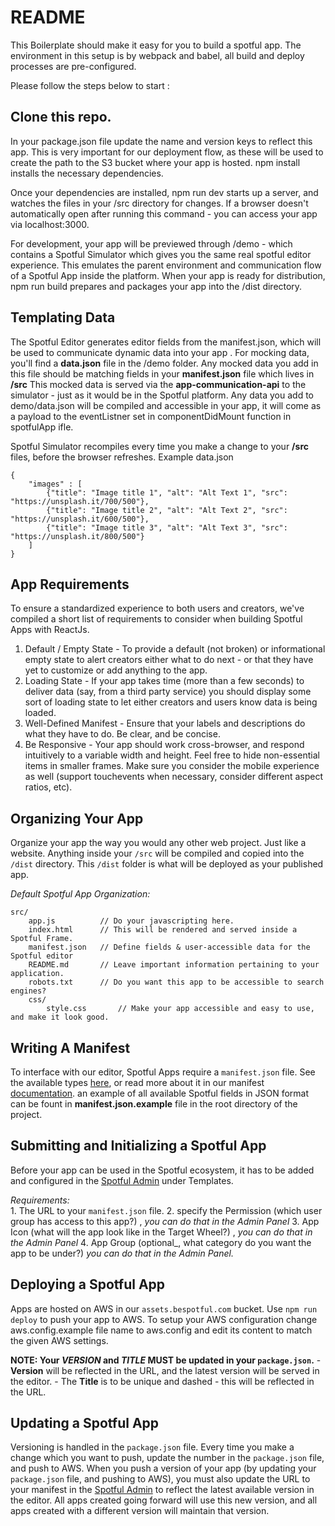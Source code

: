 ﻿

# README #

This Boilerplate should make it easy for you to build a spotful app. The environment in this setup is by webpack and babel, all build and deploy processes are pre-configured. 

Please follow the steps below to start : 

## Clone this repo.
In your package.json file update the name and version keys to reflect this app. This is very important for our deployment flow, as these will be used to create the path to the S3 bucket where your app is hosted.
npm install installs the necessary dependencies.

Once your dependencies are installed, npm run dev starts up a server, and watches the files in your /src directory for changes. If a browser doesn't automatically open after running this command - you can access your app via localhost:3000.

For development, your app will be previewed through /demo - which contains a Spotful Simulator which gives you the same real spotful editor experience. This emulates the parent environment and communication flow of a Spotful App inside the platform.
When your app is ready for distribution, npm run build prepares and packages your app into the /dist directory.




## Templating Data
The Spotful Editor generates editor fields from the manifest.json, which will be used to communicate dynamic data into your app . For mocking data, you'll find a **data.json** file in the /demo folder. Any mocked data you add in this file should be matching fields in your **manifest.json** file which lives in **/src**
This mocked data is served via the **app-communication-api** to the simulator - just as it would be in the Spotful platform.
Any data you add to demo/data.json will be compiled and accessible in your app, it will come as a payload to the eventListner set in  componentDidMount function in spotfulApp ifle. 

Spotful Simulator  recompiles every time you make a change to your **/src** files, before the browser refreshes.
Example data.json

    {
	    "images" : [
	        {"title": "Image title 1", "alt": "Alt Text 1", "src": "https://unsplash.it/700/500"},
	        {"title": "Image title 2", "alt": "Alt Text 2", "src": "https://unsplash.it/600/500"},
	        {"title": "Image title 3", "alt": "Alt Text 3", "src": "https://unsplash.it/800/500"}
	    ]
	}

## App Requirements

To ensure a standardized experience to both users and creators, we've compiled a short list of requirements to consider when building Spotful Apps with ReactJs.

1.  Default / Empty State - To provide a default (not broken) or informational empty state to alert creators either what to do next - or that they have yet to customize or add anything to the app.
2.  Loading State - If your app takes time (more than a few seconds) to deliver data (say, from a third party service) you should display some sort of loading state to let either creators and users know data is being loaded.
3.  Well-Defined Manifest - Ensure that your labels and descriptions do what they have to do. Be clear, and be concise. 
4.  Be Responsive - Your app should work cross-browser, and respond intuitively to a variable width and height. Feel free to hide non-essential items in smaller frames. Make sure you consider the mobile experience as well (support touchevents when necessary, consider different aspect ratios, etc).

## Organizing Your App

Organize your app the way you would any other web project. Just like a website. Anything inside your  `/src`  will be compiled and copied into the  `/dist`  directory. This  `/dist`  folder is what will be deployed as your published app.

_Default Spotful App Organization:_

    src/
	    app.js          // Do your javascripting here.
	    index.html      // This will be rendered and served inside a Spotful Frame. 
	    manifest.json   // Define fields & user-accessible data for the Spotful editor
	    README.md       // Leave important information pertaining to your application.
	    robots.txt      // Do you want this app to be accessible to search engines?
	    css/
		    style.css       // Make your app accessible and easy to use, and make it look good.



## Writing A Manifest

To interface with our editor, Spotful Apps require a  `manifest.json`  file. See the available types  [here](https://bitbucket.org/spotinteractive/app-starter/src/d8473ef37f4b8bdf444f888e9116ba21b362d572/path/to/manifest/documentation), or read more about it in our manifest  [documentation](https://bitbucket.org/spotinteractive/app-starter/src/d8473ef37f4b8bdf444f888e9116ba21b362d572/path/to/manifest/documentation).
an example of all available Spotful fields in JSON format can be fount in **manifest.json.example** file in the root directory of the project. 

## Submitting and Initializing a Spotful App

Before your app can be used in the Spotful ecosystem, it has to be added and configured in the  [Spotful Admin](https://admin.bespotful.com/)  under Templates.

_Requirements:_  
1\. The URL to your  `manifest.json`  file. 
2. specify the Permission (which user group has access to this app?) , *you can do that in the Admin Panel*
3.  App Icon (what will the app look like in the Target Wheel?) , *you can do that in the Admin Panel*
4.  App Group (optional_, what category do you want the app to be under?) *you can do that in the Admin Panel.*

## Deploying a Spotful App

Apps are hosted on AWS in our  `assets.bespotful.com`  bucket. Use  `npm run deploy`  to push your app to AWS. To setup your AWS configuration change aws.config.example file name to aws.config and edit its content to match  the given AWS settings. 

**NOTE: Your  _VERSION_  and  _TITLE_  MUST be updated in your  `package.json`.**  -  **Version**  will be reflected in the URL, and the latest version will be served in the editor. - The  **Title**  is to be unique and dashed - this will be reflected in the URL.



## Updating a Spotful App

Versioning is handled in the  `package.json`  file. Every time you make a change which you want to push, update the number in the  `package.json`  file, and push to AWS. When you push a version of your app (by updating your  `package.json`  file, and pushing to AWS), you must also update the URL to your manifest in the  [Spotful Admin](https://admin.bespotful.com/)  to reflect the latest available version in the editor. All apps created going forward will use this new version, and all apps created with a different version will maintain that version.
